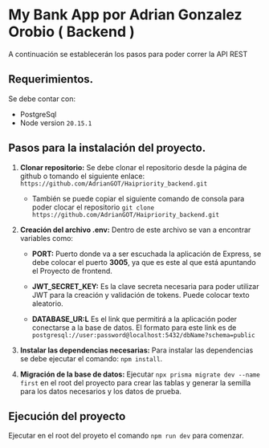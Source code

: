 # My Bank App por Adrian Gonzalez Orobio ( Backend ) 

A continuación se establecerán los pasos para poder correr la API REST

## Requerimientos.
Se debe contar con: 
* PostgreSql 
* Node version `20.15.1`

## Pasos para la instalación del proyecto.
1. **Clonar repositorio:** Se debe clonar el repositorio desde la página de github o tomando el siguiente enlace:  `https://github.com/AdrianGOT/Haipriority_backend.git` 
    *  También se puede copiar el siguiente comando de consola para poder clocar el repositorio 
  ``` git clone https://github.com/AdrianGOT/Haipriority_backend.git ```

2. **Creación del archivo .env:** Dentro de este archivo se van a encontrar variables como: 
    * **PORT:** Puerto donde va a ser escuchada la aplicación de Express, se debe colocar el puerto **3005**, ya que es este al que está apuntando el Proyecto de frontend.
    
    * **JWT_SECRET_KEY:** Es la clave secreta necesaria para poder utilizar JWT para la creación y validación de tokens. Puede colocar texto aleatorio.

    * **DATABASE_UR:L** Es el link que permitirá a la aplicación poder conectarse a la base de datos. El formato para este link es de 
    `postgresql://user:password@localhost:5432/dbName?schema=public`
3. **Instalar las dependencias necesarias:** Para instalar las dependencias se debe ejecutar el comando: `npm install`.

4. **Migración de la base de datos:** Ejecutar `npx prisma migrate dev --name first` en el root del proyecto para crear las tablas y generar la semilla para los datos necesarios y los datos de prueba.

## Ejecución del proyecto
Ejecutar en el root del proyeto el comando `npm run dev` para comenzar. 